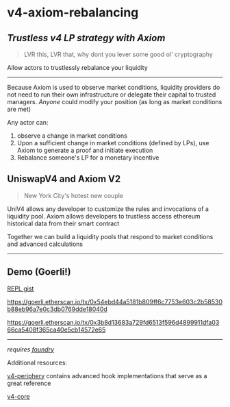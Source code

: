 # v4-axiom-rebalancing

## ***Trustless v4 LP strategy with Axiom***

> LVR this, LVR that, why dont you lever some good ol' cryptography

Allow actors to trustlessly rebalance your liquidity

---

Because Axiom is used to observe market conditions, liquidity providers do not need to run their own infrastructure or delegate their capital to trusted managers. *Anyone* could modify your position (as long as market conditions are met)

Any actor can:

1. observe a change in market conditions
2. Upon a sufficient change in market conditions (defined by LPs), use Axiom to generate a proof and initiate execution
3. Rebalance someone's LP for a monetary incentive

## UniswapV4 and Axiom V2

> New York City's hotest new couple

UniV4 allows any developer to customize the rules and invocations of a liquidity pool. Axiom allows developers to trustless access ethereum historical data from their smart contract

Together we can build a liquidity pools that respond to market conditions and advanced calculations

---

## Demo (Goerli!)

[REPL gist](https://gist.github.com/saucepoint/5e36799b58b711a18542565b53888df0)

https://goerli.etherscan.io/tx/0x54ebd44a5181b809ff6c7753e603c2b58530b88eb96a7e0c3db0769dde18040d

https://goerli.etherscan.io/tx/0x3b8d13683a729fd6513f596d4899911dfa0366ca5408f365ca40e5cb14572e65

---

_requires [foundry](https://book.getfoundry.sh)_

Additional resources:

[v4-periphery](https://github.com/uniswap/v4-periphery) contains advanced hook implementations that serve as a great reference

[v4-core](https://github.com/uniswap/v4-core)
